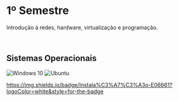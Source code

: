 # 1º Semestre
Introdução à redes, hardware, virtualização e programação.

<br>

## Sistemas Operacionais

![Windows 10](https://img.shields.io/badge/Windows-0078D6?style=for-the-badge&logo=windows&logoColor=white)
![Ubuntu](https://img.shields.io/badge/Ubuntu-E95420?style=for-the-badge&logo=ubuntu&logoColor=white)

https://img.shields.io/badge/Instala%C3%A7%C3%A3o-E06661?logoColor=white&style=for-the-badge
